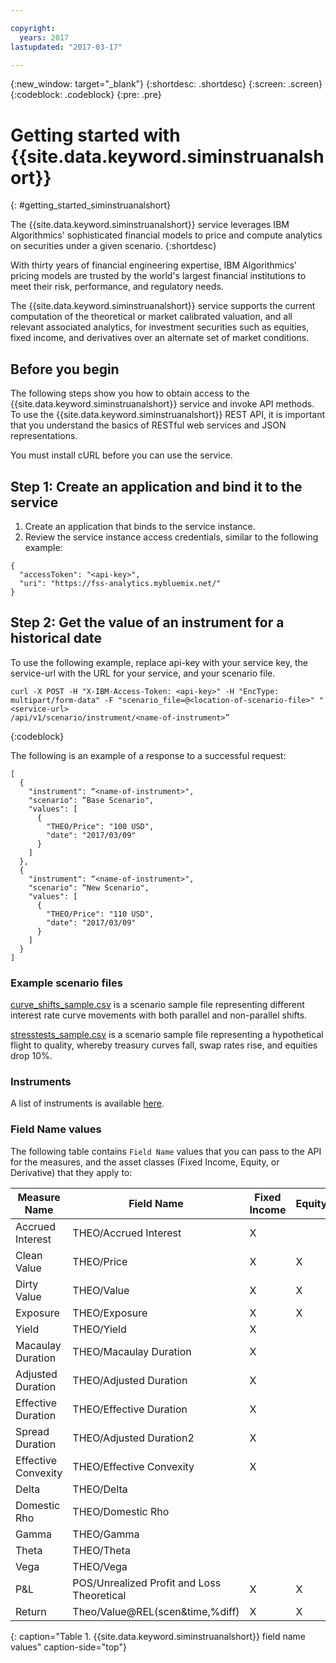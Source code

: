 ```yaml
---

copyright:
  years: 2017
lastupdated: "2017-03-17"

---
```

{:new_window: target="_blank"}
{:shortdesc: .shortdesc}
{:screen: .screen}
{:codeblock: .codeblock}
{:pre: .pre}

# Getting started with {{site.data.keyword.siminstruanalshort}} 
{: #getting_started_siminstruanalshort}

The {{site.data.keyword.siminstruanalshort}} service leverages IBM Algorithmics' sophisticated financial models to price and compute analytics on securities under a given scenario.
{:shortdesc}

With thirty years of financial engineering expertise, IBM Algorithmics' pricing models are trusted by the world's largest financial institutions to meet their risk, performance, and regulatory needs.

The {{site.data.keyword.siminstruanalshort}} service supports the current computation of the theoretical or market calibrated valuation, and all relevant associated analytics, for investment securities such as equities, fixed income, and derivatives over an alternate set of market conditions.

## Before you begin

The following steps show you how to obtain access to the {{site.data.keyword.siminstruanalshort}} service and invoke API methods. To use the {{site.data.keyword.siminstruanalshort}} REST API, it is important that you understand the basics of RESTful web services and JSON representations.

You must install cURL before you can use the service.

## Step 1: Create an application and bind it to the service

1. Create an application that binds to the service instance.
2. Review the service instance access credentials, similar to the following example:
```
{
  "accessToken": "<api-key>",
  "uri": "https://fss-analytics.mybluemix.net/"
}
```

## Step 2: Get the value of an instrument for a historical date

To use the following example, replace api-key with your service key, the service-url with the URL for your service, and your scenario file.

```
curl -X POST -H "X-IBM-Access-Token: <api-key>" -H "EncType: multipart/form-data" -F "scenario_file=@<location-of-scenario-file>" "<service-url>
/api/v1/scenario/instrument/<name-of-instrument>”
```

{:codeblock}

The following is an example of a response to a successful request:

```
[
  {
    "instrument": “<name-of-instrument>",
    "scenario": “Base Scenario",
    "values": [
      {
        "THEO/Price": "100 USD",
        "date": "2017/03/09"
      }
    ]
  },
  {
    "instrument": “<name-of-instrument>",
    "scenario": “New Scenario",
    "values": [
      {
        "THEO/Price": "110 USD",
        "date": "2017/03/09"
      }
    ]
  }
]
```

### Example scenario files

[curve_shifts_sample.csv](http://public.dhe.ibm.com/software/analytics/solutions/en/fintech/curve_shifts_sample.csv) is a scenario sample file representing different interest rate curve movements with both parallel and non-parallel shifts.

[stresstests_sample.csv](http://public.dhe.ibm.com/software/analytics/solutions/en/fintech/stresstests_sample.csv) is a scenario sample file representing a hypothetical flight to quality, whereby treasury curves fall, swap rates rise, and equities drop 10%.

### Instruments

A list of instruments is available [here](http://public.dhe.ibm.com/software/analytics/solutions/en/fintech/Sample_Instrument_Universe.xlsx).

### Field Name values

The following table contains `Field Name` values that you can pass to the API for the measures, and the asset classes (Fixed Income, Equity, or Derivative) that they apply to:

|Measure Name|Field Name|Fixed Income|Equity|Derivatives|
|------------|----------|------------|------|-----------|
|Accrued Interest|THEO/Accrued Interest|X| | |
|Clean Value|THEO/Price|X|X|X|
|Dirty Value|THEO/Value|X|X|X|
|Exposure|THEO/Exposure|X|X|X|
|Yield|THEO/Yield|X| | |
|Macaulay Duration|THEO/Macaulay Duration|X| |X|
|Adjusted Duration|THEO/Adjusted Duration|X| |X|
|Effective Duration|THEO/Effective Duration|X| |X|
|Spread Duration|THEO/Adjusted Duration2|X| |X|
|Effective Convexity|THEO/Effective Convexity|X| |X|
|Delta|THEO/Delta| | |X|
|Domestic Rho|THEO/Domestic Rho| | |X|
|Gamma|THEO/Gamma| | |X|
|Theta|THEO/Theta| | |X|
|Vega|THEO/Vega| | |X|
|P&L|POS/Unrealized Profit and Loss Theoretical|X|X|X|
|Return|Theo/Value@REL(scen&time,%diff)|X|X|X|
{: caption="Table 1. {{site.data.keyword.siminstruanalshort}} field name values" caption-side="top"}
